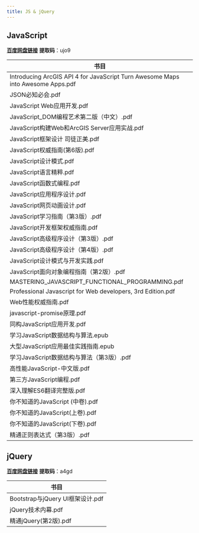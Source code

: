 ```yaml
---
title: JS & jQuery
---
```


## JavaScript
[**百度网盘链接**](https://pan.baidu.com/s/1-NaOg12rEWO2vVvkVG_4qA)  **提取码**：ujo9

| 书目                                                                            |
| ------------------------------------------------------------------------------- |
| Introducing ArcGIS API 4 for JavaScript Turn Awesome Maps into Awesome Apps.pdf |
| JSON必知必会.pdf                                                                |
| JavaScript Web应用开发.pdf                                                      |
| JavaScript_DOM编程艺术第二版（中文）.pdf                                        |
| JavaScript构建Web和ArcGIS Server应用实战.pdf                                    |
| JavaScript框架设计 司徒正美.pdf                                                 |
| JavaScript权威指南(第6版).pdf                                                   |
| JavaScript设计模式.pdf                                                          |
| JavaScript语言精粹.pdf                                                          |
| JavaScript函数式编程.pdf                                                        |
| JavaScript应用程序设计.pdf                                                      |
| JavaScript网页动画设计.pdf                                                      |
| JavaScript学习指南（第3版）.pdf                                                 |
| JavaScript开发框架权威指南.pdf                                                  |
| JavaScript高级程序设计（第3版）.pdf                                             |
| JavaScript高级程序设计（第4版）.pdf                                             |
| JavaScript设计模式与开发实践.pdf                                                |
| JavaScript面向对象编程指南（第2版）.pdf                                         |
| MASTERING_JAVASCRIPT_FUNCTIONAL_PROGRAMMING.pdf                                 |
| Professional Javascript for Web developers, 3rd Edition.pdf                     |
| Web性能权威指南.pdf                                                             |
| javascript-promise原理.pdf                                                      |
| 同构JavaScript应用开发.pdf                                                      |
| 学习JavaScript数据结构与算法.epub                                               |
| 大型JavaScript应用最佳实践指南.epub                                             |
| 学习JavaScript数据结构与算法（第3版）.pdf                                       |
| 高性能JavaScript-中文版.pdf                                                     |
| 第三方JavaScript编程.pdf                                                        |
| 深入理解ES6翻译完整版.pdf                                                       |
| 你不知道的JavaScript (中卷).pdf                                                 |
| 你不知道的JavaScript(上卷).pdf                                                  |
| 你不知道的JavaScript(下卷).pdf                                                  |
| 精通正则表达式（第3版）.pdf                                                     |

## jQuery
[**百度网盘链接**](https://pan.baidu.com/s/10nEz4IRZuQBqmrOm2nMPVQ)  **提取码**：a4gd

| 书目                             |
| -------------------------------- |
| Bootstrap与jQuery UI框架设计.pdf |
| jQuery技术内幕.pdf               |
| 精通jQuery(第2版).pdf            |